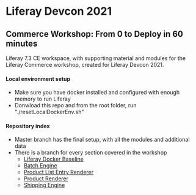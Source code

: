 # Liferay Devcon 2021 
## Commerce Workshop: From 0 to Deploy in 60 minutes

Liferay 7.3 CE workspace, with supporting material and modules for the Liferay Commerce workshop, created for Liferay Devcon 2021.

#### Local environment setup

* Make sure you have docker installed and configured with enough memory to run Liferay
* Donwload this repo and from the root folder, run "./resetLocalDockerEnv.sh"

#### Repository index

* Master branch has the final setup, with all the modules and additional data
* There is a branch for every section covered in the workshop
	* [Liferay Docker Baseline](https://github.com/fafonso/devcon2021-commerce-workshop/tree/s0-liferay-docker-baseline)
	* [Batch Engine](https://github.com/fafonso/devcon2021-commerce-workshop/tree/s1-batch-engine)
	* [Product List Entry Renderer](https://github.com/fafonso/devcon2021-commerce-workshop/tree/s2-1-add-custom-product-list-entry-renderer)
	* [Product Renderer](https://github.com/fafonso/devcon2021-commerce-workshop/tree/s2-2-add-custom-product-renderer)
	* [Shipping Engine](https://github.com/fafonso/devcon2021-commerce-workshop/tree/s3-1-add-custom-shipping-engine)